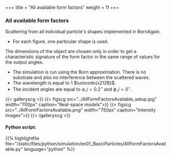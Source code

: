 +++
title = "All available form factors"
weight = 11
+++

### All available form factors

Scattering from all individual particle's shapes implemented in BornAgain.

* For each figure, one particular shape is used.

The dimensions of the object are chosen only in order to get a characteristic signature of the form factor in the same range of values for the output angles.

* The simulation is run using the Born approximation. There is no substrate and also no interference between the scattered waves.
* The wavelength is equal to $1$ $\unicode{x212B}$.
* The incident angles are equal to $\alpha\_i = 0.2 ^{\circ}$ and $\phi\_i = 0^{\circ}$.
  
  

{{< galleryscg >}}
{{< figscg src="../AllFormFactorsAvailable_setup.jpg" width="700px" caption="Real-space models">}}
{{< figscg src="../AllFormFactorsAvailable.png" width="750px" caption="Intensity images">}}
{{< /galleryscg >}}  
  
#### Python script:
{{% highlightfile file="/static/files/python/simulation/ex01_BasicParticles/AllFormFactorsAvailable.py" language="python" %}}
